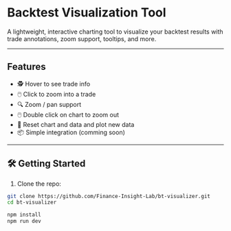 # Backtest Visualization Tool

A lightweight, interactive charting tool to visualize your backtest results with trade annotations, zoom support, tooltips, and more.


---

## Features

- 🕵️ Hover to see trade info
- 🖱️ Click to zoom into a trade
- 🔍 Zoom / pan support
- 🖱️ Double click on chart to zoom out
- 🔄 Reset chart and data and plot new data
- 📦 Simple integration (comming soon)

---

## 🛠️ Getting Started

1. Clone the repo:

```bash
git clone https://github.com/Finance-Insight-Lab/bt-visualizer.git
cd bt-visualizer

npm install
npm run dev
```
